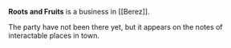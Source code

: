 **Roots and Fruits** is a business in [[Berez]]. 

The party have not been there yet, but it appears on the notes of interactable places in town.